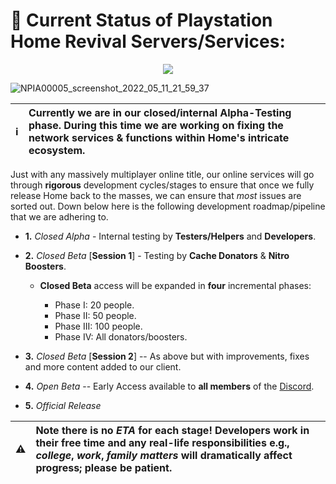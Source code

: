 # 📣 Current Status of Playstation Home Revival Servers/Services:

<p align="center">
  <a href="https://discord.gg/QguSBT3"><img src="https://img.shields.io/badge/Testing%20Period-Closed%20Alpha%20Phase%20I-orange"></a>
    
![NPIA00005_screenshot_2022_05_11_21_59_37](https://cdn.discordapp.com/attachments/968799865154986030/1038866889385984162/78296f2e895fa5a9706868ac968785ad.jpg)
  
 ℹ️ | Currently we are in our closed/internal **Alpha-Testing phase**. During this time we are working on fixing the network services & functions within Home's intricate ecosystem.
:---: | :---  


    
Just with any massively multiplayer online title, our online services will go through **rigorous** development cycles/stages to ensure that once we fully release Home back to the masses, we can ensure that *most* issues are sorted out. Down below here is the following development roadmap/pipeline that we are adhering to.
    
- **1.** *Closed Alpha* - Internal testing by **Testers/Helpers** and **Developers**.
    
- **2.** *Closed Beta* [**Session 1**] - Testing by **Cache Donators** & **Nitro Boosters**.
    
    - **Closed Beta** access will be expanded in **four** incremental phases:
    
       - Phase I: 20 people.
       - Phase II: 50 people.
       - Phase III: 100 people.
       - Phase IV: All donators/boosters.
    
- **3.** *Closed Beta* [**Session 2**] -- As above but with improvements, fixes and more content added to our client.
- **4.** *Open Beta* -- Early Access available to **all members** of the [Discord](https://discord.com/invite/cxTqf6hS7P).
- **5.** *Official Release*  
    
⚠️ | Note there is no *ETA* for each stage! Developers work in their **free time** and any real-life responsibilities e.g., *college*, *work*, *family matters* will dramatically affect progress; please be patient.
:---: | :---   
